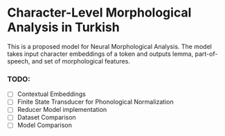 # Character-Level Morphological Analysis in Turkish



This is a proposed model for Neural Morphological Analysis. The model takes input character embeddings of a token and outputs lemma, part-of-speech, and set of morphological features.

### TODO:

- [ ] Contextual Embeddings
- [ ] Finite State Transducer for Phonological Normalization
- [ ] Reducer Model implementation
- [ ] Dataset Comparison
- [ ] Model Comparison